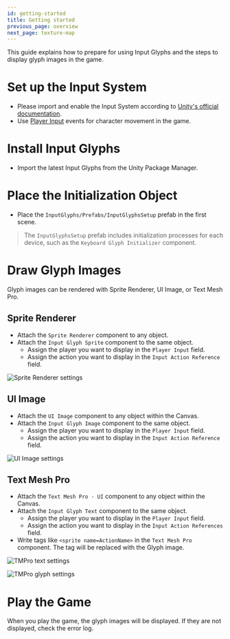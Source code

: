 ```yaml
---
id: getting-started
title: Getting started
previous_page: overview
next_page: texture-map
---
```


This guide explains how to prepare for using Input Glyphs and the steps to display glyph images in the game.

# Set up the Input System
- Please import and enable the Input System according to [Unity's official documentation](https://docs.unity3d.com/Packages/com.unity.inputsystem@1.4/manual/Installation.html).
- Use [Player Input](https://docs.unity3d.com/Packages/com.unity.inputsystem@1.4/manual/Components.html) events for character movement in the game.

# Install Input Glyphs
- Import the latest Input Glyphs from the Unity Package Manager.

# Place the Initialization Object
- Place the `InputGlyphs/Prefabs/InputGlyphsSetup` prefab in the first scene.

> The `InputGlyphsSetup` prefab includes initialization processes for each device, such as the `Keyboard Glyph Initializer` component.

# Draw Glyph Images
Glyph images can be rendered with Sprite Renderer, UI Image, or Text Mesh Pro.
## Sprite Renderer
- Attach the `Sprite Renderer` component to any object.
- Attach the `Input Glyph Sprite` component to the same object.
  - Assign the player you want to display in the `Player Input` field.
  - Assign the action you want to display in the `Input Action Reference` field.

![Sprite Renderer settings]({{site.baseurl}}/assets/input_glyph_sprite.png)

## UI Image
- Attach the `UI Image` component to any object within the Canvas.
- Attach the `Input Glyph Image` component to the same object.
  - Assign the player you want to display in the `Player Input` field.
  - Assign the action you want to display in the `Input Action Reference` field.

![UI Image settings]({{site.baseurl}}/assets/input_glyph_image.png)

## Text Mesh Pro
- Attach the `Text Mesh Pro - UI` component to any object within the Canvas.
- Attach the `Input Glyph Text` component to the same object.
  - Assign the player you want to display in the `Player Input` field.
  - Assign the action you want to display in the `Input Action References` field.
- Write tags like `<sprite name=ActionName>` in the `Text Mesh Pro` component. The tag will be replaced with the Glyph image.

![TMPro text settings]({{site.baseurl}}/assets/input_glyph_text_1.png)

![TMPro glyph settings]({{site.baseurl}}/assets/input_glyph_text_2.png)

# Play the Game
When you play the game, the glyph images will be displayed. If they are not displayed, check the error log.
